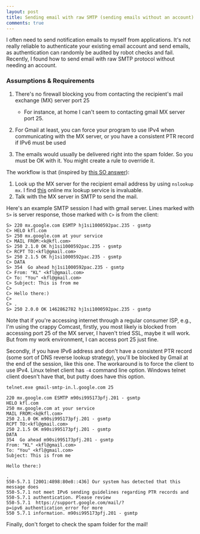 ```yaml
---
layout: post
title: Sending email with raw SMTP (sending emails without an account)
comments: true
---
```


I often need to send notification emails to myself from applications. It's not really reliable to authenticate your existing email account
and send emails, as authentication can randomly be audited by robot checks and
fail. Recently, I found how to send email with raw SMTP protocol
without needing an account.

### Assumptions & Requirements

1. There's no firewall blocking you from contacting the recipient's mail
   exchange (MX) server port 25
    - For instance, at home I can't seem to contacting gmail MX server port 25.

2. For Gmail at least, you can force your program to use IPv4 when
   communicating with the MX server, or you have a consistent PTR record if
   IPv6 must be used

3. The emails would usually be delivered right into the spam folder. So you
   must be OK with it. You might create a rule to override it.


The workflow is that (inspired by [this SO answer][2]):

1. Look up the MX server for the recipient email address by using `nslookup
   mx`. I find [this][1] online mx lookup service is invaluable.
2. Talk with the MX server in SMTP to send the mail.


Here's an example SMTP session I had with gmail server. Lines marked with `S>`
is server response, those marked with `C>` is from the client:

    S> 220 mx.google.com ESMTP hj1si1000592pac.235 - gsmtp
    C> HELO kfl.com
    S> 250 mx.google.com at your service
    C> MAIL FROM:<k@kfl.com>
    S> 250 2.1.0 OK hj1si1000592pac.235 - gsmtp
    C> RCPT TO:<kfl@gmail.com>
    S> 250 2.1.5 OK hj1si1000592pac.235 - gsmtp
    C> DATA
    S> 354  Go ahead hj1si1000592pac.235 - gsmtp
    C> From: "KL" <kfl@gmail.com>
    C> To: "You" <kfl@gmail.com>
    C> Subject: This is from me
    C>
    C> Hello there:)
    C>
    C> .
    S> 250 2.0.0 OK 1462862782 hj1si1000592pac.235 - gsmtp


Note that if you're accessing internet through a regular consumer ISP, e.g.,
I'm using the crappy Comcast, firstly, you most likely is blocked from
accessing port 25 of the MX server, I haven't tried SSL, maybe it will work.
But from my work environment, I can access port 25 just fine. 

Secondly, if you have IPv6 address and don't have a consistent PTR record (some
sort of DNS reverse lookup strategy), you'll be blocked by Gmail at the end of
the session, like this one. The workaround is to force the client to use IPv4.
Linux telnet client has `-4` command line option. Windows telnet client doesn't
have that, but putty does have this option.


    telnet.exe gmail-smtp-in.l.google.com 25

    220 mx.google.com ESMTP m90si995173pfj.201 - gsmtp
    HELO kfl.com
    250 mx.google.com at your service
    MAIL FROM:<k@kfl.com>
    250 2.1.0 OK m90si995173pfj.201 - gsmtp
    RCPT TO:<kfl@gmail.com>
    250 2.1.5 OK m90si995173pfj.201 - gsmtp
    DATA
    354  Go ahead m90si995173pfj.201 - gsmtp
    From: "KL" <kfl@gmail.com>
    To: "You" <kfl@gmail.com>
    Subject: This is from me

    Hello there:)

    .
    550-5.7.1 [2001:4898:80e8::436] Our system has detected that this message does
    550-5.7.1 not meet IPv6 sending guidelines regarding PTR records and
    550-5.7.1 authentication. Please review
    550-5.7.1  https://support.google.com/mail/?p=ipv6_authentication_error for more
    550 5.7.1 information. m90si995173pfj.201 - gsmtp


Finally, don't forget to check the spam folder for the mail!

[1]: http://mxtoolbox.com/
[2]: http://stackoverflow.com/a/12747310/695964
